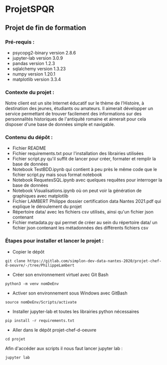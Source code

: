 # ProjetSPQR
## Projet de fin de formation

### Pré-requis :

* psycopg2-binary version 2.8.6
* jupyter-lab version 3.0.9
* pandas version 1.2.3
* sqlalchemy version 1.3.23
* numpy version 1.20.1
* matplotlib version 3.3.4


### Contexte du projet :
Notre client est un site Internet éducatif sur le thème de l’Histoire, à destination des jeunes, étudiants ou amateurs. Il aimerait développer un service permettant de trouver facilement des informations sur des personnalités historiques de l'antiquité romaine et aimerait pour cela disposer d'une base de données simple et navigable.

### Contenu du dépôt :

* Fichier README
* Fichier requirements.txt pour l'installation des librairies utilisées
* Fichier script.py qu'il suffit de lancer pour créer, formater et remplir la base de données
* Notebook TestBDD.ipynb qui contient à peu près le même code que le fichier script.py mais sous format notebook
* Notebook RequetesSQL.ipynb avec quelques requêtes pour interroger la base de données
* Notebook Visualisations.ipynb où on peut voir la génération de graphiques avec matplotlib
* Fichier LAMBERT Philippe dossier certification data Nantes 2021.pdf qui explique le déroulement du projet
* Répertoire data/ avec les fichiers csv utilisés, ainsi qu'un fichier json contenant 
* Fichier metadata.py qui permet de créer au sein du répertoire data/ un fichier json contenant les métadonnées des différents fichiers csv


### Étapes pour installer et lancer le projet :
* Copier le dépôt

```git clone https://gitlab.com/simplon-dev-data-nantes-2020/projet-chef-d-oeuvre/-/tree/PhilippeLambert```
* Créer son environnement virtuel avec Git Bash

```python3 -m venv nomDeEnv```

* Activer son environnement sous Windows avec GitBash

```source nomDeEnv/Scripts/activate```

* Installer jupyter-lab et toutes les librairies python nécessaires

```pip install -r requirements.txt```
* Aller dans le dépôt projet-chef-d-oeuvre

```cd projet```

Afin d'accéder aux scripts il nous faut lancer jupyter lab :

```jupyter lab```
